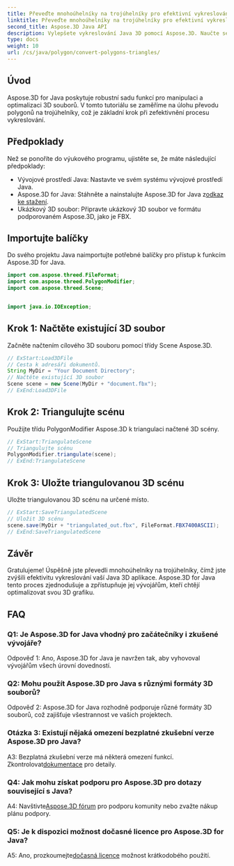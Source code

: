 ```yaml
---
title: Převeďte mnohoúhelníky na trojúhelníky pro efektivní vykreslování v Java 3D
linktitle: Převeďte mnohoúhelníky na trojúhelníky pro efektivní vykreslování v Java 3D
second_title: Aspose.3D Java API
description: Vylepšete vykreslování Java 3D pomocí Aspose.3D. Naučte se převádět mnohoúhelníky na trojúhelníky pro optimální výkon. Stáhněte si nyní pro bezproblémový 3D vývoj.
type: docs
weight: 10
url: /cs/java/polygon/convert-polygons-triangles/
---
```

## Úvod

Aspose.3D for Java poskytuje robustní sadu funkcí pro manipulaci a optimalizaci 3D souborů. V tomto tutoriálu se zaměříme na úlohu převodu polygonů na trojúhelníky, což je základní krok při zefektivnění procesu vykreslování.

## Předpoklady

Než se ponoříte do výukového programu, ujistěte se, že máte následující předpoklady:

- Vývojové prostředí Java: Nastavte ve svém systému vývojové prostředí Java.
-  Aspose.3D for Java: Stáhněte a nainstalujte Aspose.3D for Java z[odkaz ke stažení](https://releases.aspose.com/3d/java/).
- Ukázkový 3D soubor: Připravte ukázkový 3D soubor ve formátu podporovaném Aspose.3D, jako je FBX.

## Importujte balíčky

Do svého projektu Java naimportujte potřebné balíčky pro přístup k funkcím Aspose.3D for Java.

```java
import com.aspose.threed.FileFormat;
import com.aspose.threed.PolygonModifier;
import com.aspose.threed.Scene;


import java.io.IOException;
```

## Krok 1: Načtěte existující 3D soubor

Začněte načtením cílového 3D souboru pomocí třídy Scene Aspose.3D.

```java
// ExStart:Load3DFile
// Cesta k adresáři dokumentů.
String MyDir = "Your Document Directory";
// Načtěte existující 3D soubor
Scene scene = new Scene(MyDir + "document.fbx");
// ExEnd:Load3DFile
```

## Krok 2: Triangulujte scénu

Použijte třídu PolygonModifier Aspose.3D k triangulaci načtené 3D scény.

```java
// ExStart:TriangulateScene
// Triangulujte scénu
PolygonModifier.triangulate(scene);
// ExEnd:TriangulateScene
```

## Krok 3: Uložte triangulovanou 3D scénu

Uložte triangulovanou 3D scénu na určené místo.

```java
// ExStart:SaveTriangulatedScene
// Uložit 3D scénu
scene.save(MyDir + "triangulated_out.fbx", FileFormat.FBX7400ASCII);
// ExEnd:SaveTriangulatedScene
```

## Závěr

Gratulujeme! Úspěšně jste převedli mnohoúhelníky na trojúhelníky, čímž jste zvýšili efektivitu vykreslování vaší Java 3D aplikace. Aspose.3D for Java tento proces zjednodušuje a zpřístupňuje jej vývojářům, kteří chtějí optimalizovat svou 3D grafiku.

## FAQ

### Q1: Je Aspose.3D for Java vhodný pro začátečníky i zkušené vývojáře?

Odpověď 1: Ano, Aspose.3D for Java je navržen tak, aby vyhovoval vývojářům všech úrovní dovedností.

### Q2: Mohu použít Aspose.3D pro Java s různými formáty 3D souborů?

Odpověď 2: Aspose.3D for Java rozhodně podporuje různé formáty 3D souborů, což zajišťuje všestrannost ve vašich projektech.

### Otázka 3: Existují nějaká omezení bezplatné zkušební verze Aspose.3D pro Java?

A3: Bezplatná zkušební verze má některá omezení funkcí. Zkontrolovat[dokumentace](https://reference.aspose.com/3d/java/) pro detaily.

### Q4: Jak mohu získat podporu pro Aspose.3D pro dotazy související s Java?

 A4: Navštivte[Aspose.3D fórum](https://forum.aspose.com/c/3d/18) pro podporu komunity nebo zvažte nákup plánu podpory.

### Q5: Je k dispozici možnost dočasné licence pro Aspose.3D for Java?

 A5: Ano, prozkoumejte[dočasná licence](https://purchase.aspose.com/temporary-license/) možnost krátkodobého použití.